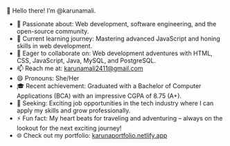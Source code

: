 👋 Hello there! I’m @karunamali.
- 👀 Passionate about: Web development, software engineering, and the open-source community.
- 🌱 Current learning journey: Mastering advanced JavaScript and honing skills in web development.
- 💞️ Eager to collaborate on: Web development adventures with HTML, CSS, JavaScript, Java, MySQL, and PostgreSQL.
- 📫 Reach me at: karunamali2411@gmail.com
- 😄 Pronouns: She/Her
- 🎓 Recent achievement: Graduated with a Bachelor of Computer Applications (BCA) with an impressive CGPA of 8.75 (A+).
- 💼 Seeking: Exciting job opportunities in the tech industry where I can apply my skills and grow professionally.
- ⚡ Fun fact: My heart beats for traveling and adventuring – always on the lookout for the next exciting journey!
- 🌐 Check out my portfolio: [karunaportfolio.netlify.app](https://karunaportfolio.netlify.app/)

<!---
karunamali/karunamali is a ✨ special ✨ repository because its `README.md` (this file) appears on your GitHub profile.
You can click the Preview link to take a look at your changes.
--->
